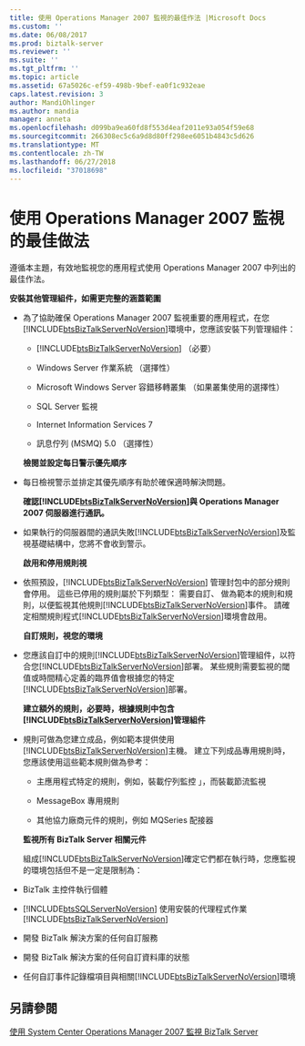 ```yaml
---
title: 使用 Operations Manager 2007 監視的最佳作法 |Microsoft Docs
ms.custom: ''
ms.date: 06/08/2017
ms.prod: biztalk-server
ms.reviewer: ''
ms.suite: ''
ms.tgt_pltfrm: ''
ms.topic: article
ms.assetid: 67a5026c-ef59-498b-9bef-ea0f1c932eae
caps.latest.revision: 3
author: MandiOhlinger
ms.author: mandia
manager: anneta
ms.openlocfilehash: d099ba9ea60fd8f553d4eaf2011e93a054f59e68
ms.sourcegitcommit: 266308ec5c6a9d8d80ff298ee6051b4843c5d626
ms.translationtype: MT
ms.contentlocale: zh-TW
ms.lasthandoff: 06/27/2018
ms.locfileid: "37018698"
---
```

# <a name="best-practices-for-monitoring-with-operations-manager-2007"></a>使用 Operations Manager 2007 監視的最佳做法
遵循本主題，有效地監視您的應用程式使用 Operations Manager 2007 中列出的最佳作法。  
  
 **安裝其他管理組件，如需更完整的涵蓋範圍**  
  
- 為了協助確保 Operations Manager 2007 監視重要的應用程式，在您[!INCLUDE[btsBizTalkServerNoVersion](../includes/btsbiztalkservernoversion-md.md)]環境中，您應該安裝下列管理組件：  
  
  - [!INCLUDE[btsBizTalkServerNoVersion](../includes/btsbiztalkservernoversion-md.md)] （必要）  
  
  - Windows Server 作業系統 （選擇性）  
  
  - Microsoft Windows Server 容錯移轉叢集 （如果叢集使用的選擇性）  
  
  - SQL Server 監視  
  
  - Internet Information Services 7  
  
  - 訊息佇列 (MSMQ) 5.0 （選擇性）  
  
  **檢閱並設定每日警示優先順序**  
  
- 每日檢視警示並排定其優先順序有助於確保適時解決問題。  
  
  **確認[!INCLUDE[btsBizTalkServerNoVersion](../includes/btsbiztalkservernoversion-md.md)]與 Operations Manager 2007 伺服器進行通訊。**  
  
- 如果執行的伺服器間的通訊失敗[!INCLUDE[btsBizTalkServerNoVersion](../includes/btsbiztalkservernoversion-md.md)]及監視基礎結構中，您將不會收到警示。  
  
  **啟用和停用規則視**  
  
- 依照預設，[!INCLUDE[btsBizTalkServerNoVersion](../includes/btsbiztalkservernoversion-md.md)] 管理封包中的部分規則會停用。 這些已停用的規則屬於下列類型： 需要自訂、 做為範本的規則和規則，以便監視其他規則[!INCLUDE[btsBizTalkServerNoVersion](../includes/btsbiztalkservernoversion-md.md)]事件。 請確定相關規則程式[!INCLUDE[btsBizTalkServerNoVersion](../includes/btsbiztalkservernoversion-md.md)]環境會啟用。  
  
  **自訂規則，視您的環境**  
  
- 您應該自訂中的規則[!INCLUDE[btsBizTalkServerNoVersion](../includes/btsbiztalkservernoversion-md.md)]管理組件，以符合您[!INCLUDE[btsBizTalkServerNoVersion](../includes/btsbiztalkservernoversion-md.md)]部署。 某些規則需要監視的閾值或時間精心定義的臨界值會根據您的特定[!INCLUDE[btsBizTalkServerNoVersion](../includes/btsbiztalkservernoversion-md.md)]部署。  
  
  **建立額外的規則，必要時，根據規則中包含[!INCLUDE[btsBizTalkServerNoVersion](../includes/btsbiztalkservernoversion-md.md)]管理組件**  
  
- 規則可做為您建立成品，例如範本提供使用[!INCLUDE[btsBizTalkServerNoVersion](../includes/btsbiztalkservernoversion-md.md)]主機。 建立下列成品專用規則時，您應該使用這些範本規則做為參考：  
  
  -   主應用程式特定的規則，例如，裝載佇列監控 」，而裝載節流監視  
  
  -   MessageBox 專用規則  
  
  -   其他協力廠商元件的規則，例如 MQSeries 配接器  
  
  **監視所有 BizTalk Server 相關元件**  
  
  組成[!INCLUDE[btsBizTalkServerNoVersion](../includes/btsbiztalkservernoversion-md.md)]確定它們都在執行時，您應監視的環境包括但不是一定是限制為：  
  
- BizTalk 主控件執行個體  
  
- [!INCLUDE[btsSQLServerNoVersion](../includes/btssqlservernoversion-md.md)] 使用安裝的代理程式作業 [!INCLUDE[btsBizTalkServerNoVersion](../includes/btsbiztalkservernoversion-md.md)]  
  
- 開發 BizTalk 解決方案的任何自訂服務  
  
- 開發 BizTalk 解決方案的任何自訂資料庫的狀態  
  
- 任何自訂事件記錄檔項目與相關[!INCLUDE[btsBizTalkServerNoVersion](../includes/btsbiztalkservernoversion-md.md)]環境  
  
## <a name="see-also"></a>另請參閱  
 [使用 System Center Operations Manager 2007 監視 BizTalk Server](../technical-guides/monitoring-biztalk-server-with-system-center-operations-manager-2007.md)